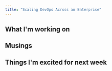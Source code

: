 ```yaml
---
title: "Scaling DevOps Across an Enterprise"
---
```

## What I'm working on

## Musings

## Things I'm excited for next week
